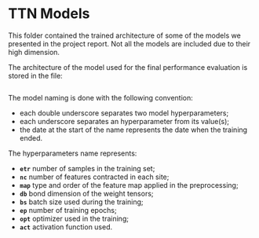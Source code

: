 # TTN Models

This folder contained the trained architecture of some of the models we presented in the project report. Not all the models are included due to their high dimension.

The architecture of the model used for the final performance evaluation is stored in the file:

``` FinalModel__nc_2__map_spherical_5__bd_50__bs_10000__ep_500__opt_adam__act_elu__model.hdf5
```

The model naming is done with the following convention:
- each double underscore separates two model hyperparameters;
- each underscore separates an hyperparameter from its value(s);
- the date at the start of the name represents the date when the training ended.

The hyperparameters name represents:
- **`etr`** number of samples in the training set;
- **`nc`** number of features contracted in each site;
- **`map`** type and order of the feature map applied in the preprocessing;
- **`db`** bond dimension of the weight tensors;
- **`bs`** batch size used during the training;
- **`ep`** number of training epochs;
- **`opt`** optimizer used in the training;
- **`act`** activation function used.
